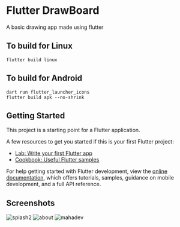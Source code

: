 # Flutter DrawBoard
A basic drawing app made using flutter

## To build for Linux

    flutter build linux

## To build for Android
    dart run flutter_launcher_icons
    flutter build apk --no-shrink

## Getting Started

This project is a starting point for a Flutter application.

A few resources to get you started if this is your first Flutter project:

- [Lab: Write your first Flutter app](https://docs.flutter.dev/get-started/codelab)
- [Cookbook: Useful Flutter samples](https://docs.flutter.dev/cookbook)

For help getting started with Flutter development, view the
[online documentation](https://docs.flutter.dev/), which offers tutorials,
samples, guidance on mobile development, and a full API reference.

## Screenshots
![splash2](https://github.com/DarkMortal/Flutter-DrawBoard/assets/67017303/93e634ed-3fcc-41a5-9eb6-1cd69e57cc36)
![about](https://github.com/DarkMortal/Flutter-DrawBoard/assets/67017303/50182b42-ae27-483a-9f7d-a95a88398b66)
![mahadev](https://github.com/DarkMortal/Flutter-DrawBoard/assets/67017303/9ef2e46d-a799-4029-ab38-a113bd77bf21)

